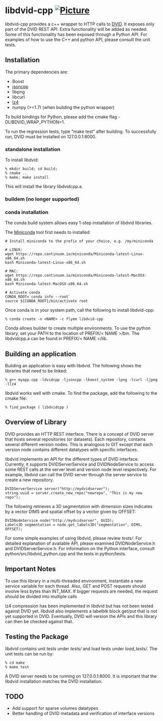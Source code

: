 # libdvid-cpp [![Picture](https://raw.github.com/janelia-flyem/janelia-flyem.github.com/master/images/HHMI_Janelia_Color_Alternate_180x40.png)](http://www.janelia.org)

libdvid-cpp provides a c++ wrapper to HTTP calls to
[DVID](https://github.com/janelia-flyem/dvid).
It exposes only part of the DVID REST API.  Extra functionality
will be added as needed.  Some of this functionality has been exposed
through a Python API.  For examples of how to use the C++ and python API, please consult the unit tests.

## Installation

The primary dependencies are:

* Boost
* [jsoncpp](https://github.com/open-source-parsers/jsoncpp.git)
* libpng
* libcurl
* [lz4](https://github.com/Cyan4973/lz4)
* numpy (>=1.7) (when building the python wrapper)

To build bindings for Python, please add the cmake flag -DLIBDVID_WRAP_PYTHON=1.

To run the regression tests, type "make test" after building.  To successfully
run, DVID must be installed on 127.0.0.1:8000.

### standalone installation

To install libdvid:

    % mkdir build; cd build;
    % cmake ..
    % make; make install

This will install the library libdvidcpp.a.

### buildem (no longer supported)

### conda installation

The conda build system allows easy 1-step installation of libdvid libraries.

The [Miniconda](http://conda.pydata.org/miniconda.html) tool first needs to installed:

```
# Install miniconda to the prefix of your choice, e.g. /my/miniconda

# LINUX:
wget https://repo.continuum.io/miniconda/Miniconda-latest-Linux-x86_64.sh
bash Miniconda-latest-Linux-x86_64.sh

# MAC:
wget https://repo.continuum.io/miniconda/Miniconda-latest-MacOSX-x86_64.sh
bash Miniconda-latest-MacOSX-x86_64.sh

# Activate conda
CONDA_ROOT=`conda info --root`
source ${CONDA_ROOT}/bin/activate root
```
Once conda is in your system path, call the following to install libdvid-cpp:

    % conda create -n <NAME> -c flyem libdvid-cpp

Conda allows builder to create multiple environments.  To use the python
library, set your PATH to the location of PREFIX/< NAME >/bin.  The libdvidcpp.a
can be found in PREFIX/< NAME >/lib.

## Building an application

Building an application is easy with libdvid.  The following shows the libraries
that need to be linked:

    % g++ myapp.cpp -ldvidcpp -ljsoncpp -lboost_system -lpng -lcurl -ljpeg -llz4

libdvid works well with cmake.  To find the package, add the following to the cmake file:
    
    % find_package ( libdvidcpp )

## Overview of Library
DVID provides an HTTP REST interface.  There is a concept of DVID server
that hosts several repositories (or datasets).  Each repository, contains
several different version nodes.  This is analogous to GIT except that
each version node contains different datatypes with specific interfaces.

libdvid implements an API for the different types of DVID interface.  Currently,
it supports DVIDServerService and DVIDNodeService to access some REST
calls at the server level and version node level respectively.  For example,
libdvid can call the DVID server through the server service to
create a new repository.

    DVIDServerService server("http://mydvidserver");
    string uuid = server.create_new_repo("newrepo", "This is my new repo");

The following retrieves a 3D segmentation with dimension sizes indicates by a vector
DIMS and spatial offset by a vector given by OFFSET:

    DVIDNodeService node("http://mydvidserver", UUID);
    Labels3D segmentation = node.get_labels3D("segmentation", DIMS, OFFSET);

For some simple examples of using libdvid, please review *tests/*.  For
detailed explanation of available API, please examined DVIDNodeService.h
and DVIDServerService.h.  For information on the Python interface,
consult python/src/libdvid_python.cpp and the tests in python/tests.

## Important Notes

To use this library in a multi-threaded environment,
instantiate a new service variable for each thread.  Also, GET and POST
requests should involve less bytes than INT_MAX.  If bigger requests
are needed, the request should be divided into multiple calls

lz4 compression has been implemented in libdvid but has not been tested
against DVID yet.  libdvid also implements a labelblk block get/put that
is not yet supported in DVID.  Eventually, DVID will version the APIs
and this library can then be checked against that.
 
## Testing the Package
libdvid contains unit tests under *tests/* and load tests under *load_tests/*.
The unit tests can be run by:

    % cd make
    % make test

A DVID server needs to be running on 127.0.0.1:8000.  It is important
that the libdvid installation matches the DVID installation.

## TODO

* Add support for sparse volumes datatypes
* Better handling of DVID metadata and verification of interface versions

